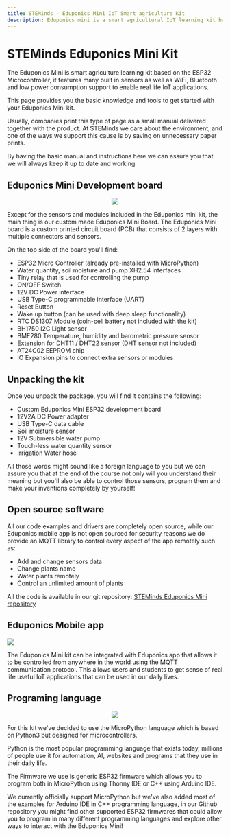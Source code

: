 ```yaml
---
title: STEMinds - Eduponics Mini IoT Smart agriculture Kit
description: Eduponics mini is a smart agricultural IoT learning kit based on the ESP32, it can be used for: smart watering solution, smart garden, IoT learning and development. Eduponics mini supports the MicroPython programming language and can can help you learn to code in no time!
---
```


# STEMinds Eduponics Mini Kit

The Eduponics Mini is smart agriculture learning kit based on the ESP32 Microcontroller, it features many built in sensors as well as WiFi, Bluetooth and low power consumption support to enable real life IoT applications.

This page provides you the basic knowledge and tools to get started with your Eduponics Mini kit.

Usually, companies print this type of page as a small manual delivered together with the product. At STEMinds we care about the environment, and one of the ways we support this cause is by saving on unnecessary paper prints.

By having the basic manual and instructions here we can assure you that we will always keep it up to date and working.

## Eduponics Mini Development board

<p align="center">
  <img src="/kits/eduponics_mini/images/eduponics_mini.png">
</p>

Except for the sensors and modules included in the Eduponics mini kit, the main thing is our custom made Eduponics Mini Board.
The Eduponics Mini board is a custom printed circuit board (PCB) that consists of 2 layers with multiple connectors and sensors.

On the top side of the board you'll find:

* ESP32 Micro Controller (already pre-installed with MicroPython)
* Water quantity, soil moisture and pump XH2.54 interfaces
* Tiny relay that is used for controlling the pump
* ON/OFF Switch
* 12V DC Power interface
* USB Type-C programmable interface (UART)
* Reset Button
* Wake up button (can be used with deep sleep functionality)
* RTC DS1307 Module (coin-cell battery not included with the kit)
* BH1750 I2C Light sensor
* BME280 Temperature, humidity and barometric pressure sensor
* Extension for DHT11 / DHT22 sensor (DHT sensor not included)
* AT24C02 EEPROM chip
* IO Expansion pins to connect extra sensors or modules

## Unpacking the kit

Once you unpack the package, you will find it contains the following:

* Custom Eduponics Mini ESP32 development board
* 12V2A DC Power adapter
* USB Type-C data cable
* Soil moisture sensor
* 12V Submersible water pump
* Touch-less water quantity sensor
* Irrigation Water hose

All those words might sound like a foreign language to you but we can assure you that at the end of the course not only will you understand their meaning
but you'll also be able to control those sensors, program them and make your inventions completely by yourself!

## Open source software

All our code examples and drivers are completely open source, while our Eduponics mobile app is not open sourced for security reasons we do provide an MQTT library to control every aspect of the app remotely such as:

* Add and change sensors data
* Change plants name
* Water plants remotely
* Control an unlimited amount of plants

All the code is available in our git repository: [STEMinds Eduponics Mini repository](https://github.com/STEMinds/Eduponics-Mini)

## Eduponics Mobile app

<p align="left">
  <img src="/kits/eduponics_mini/images/eduponics_featured.png">
</p>

The Eduponics Mini kit can be integrated with Eduponics app that allows it to be controlled from anywhere in the world using the MQTT communication protocol.
This allows users and students to get sense of real life useful IoT applications that can be used in our daily lives.

## Programing language

<p align="center">
  <img src="/kits/eduponics_mini/images/micropython.jpg">
</p>

For this kit we've decided to use the MicroPython language which is based on Python3 but designed for microcontrollers.

Python is the most popular programming language that exists today, millions of people use it for automation, AI, websites and programs that they use in their daily life.

The Firmware we use is generic ESP32 firmware which allows you to program both in MicroPython using Thonny IDE or C++ using Arduino IDE.

We currently officially support MicroPython but we've also added most of the examples for Arduino IDE in C++ programming language, in our Github repository you might find other supported ESP32 firmwares that could allow you to program in many different programming languages and explore other ways to interact with the Eduponics Mini!

